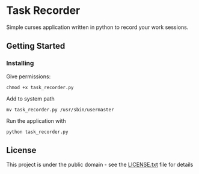 # Task Recorder

Simple curses application written in python to record your work sessions.

## Getting Started

### Installing

Give permissions: 
```
chmod +x task_recorder.py
```
Add to system path
```
mv task_recorder.py /usr/sbin/usermaster
```


Run the application with 
```
python task_recorder.py
```

<!--### Prerequisites-->

<!--?-->


<!--## Built With-->

<!--* [Dropwizard](http://www.dropwizard.io/1.0.2/docs/) - The web framework used-->
<!--* [Maven](https://maven.apache.org/) - Dependency Management-->
<!--* [ROME](https://rometools.github.io/rome/) - Used to generate RSS Feeds-->

<!--## Contributing-->

<!--Please read [CONTRIBUTING.md](https://gist.github.com/PurpleBooth/b24679402957c63ec426) for details on our code of conduct, and the process for submitting pull requests to us.-->

<!--## Versioning-->

<!--We use [SemVer](http://semver.org/) for versioning. For the versions available, see the [tags on this repository](https://github.com/your/project/tags). -->

<!--## Authors-->

<!--* **Lucas Thompson** - *Initial work* - [PurpleBooth](https://github.com/PurpleBooth)-->

<!--See also the list of [contributors](https://github.com/your/project/contributors) who participated in this project.-->

## License

This project is under the public domain - see the [LICENSE.txt](LICENSE.txt) file for details

<!--## Acknowledgments-->

<!--* Hat tip to anyone who's code was used-->
<!--* Inspiration-->
<!--* etc-->

